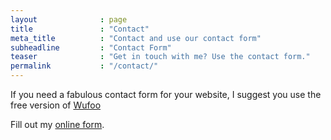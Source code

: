 ```yaml
---
layout              : page
title               : "Contact"
meta_title          : "Contact and use our contact form"
subheadline         : "Contact Form"
teaser              : "Get in touch with me? Use the contact form."
permalink           : "/contact/"
---
```

If you need a fabulous contact form for your website, I suggest you use the free version of [Wufoo](http://www.wufoo.com/)

<div id="wufoo-z17xipy00x3tvby"> Fill out my <a href="https://earquiz.wufoo.com/forms/z17xipy00x3tvby">online form</a>. </div> <script type="text/javascript"> var z17xipy00x3tvby; (function(d, t) { var s = d.createElement(t), options = { 'userName':'earquiz', 'formHash':'z17xipy00x3tvby', 'autoResize':true, 'height':'439', 'async':true, 'host':'wufoo.com', 'header':'show', 'ssl':true }; s.src = ('https:' == d.location.protocol ?'https://':'http://') + 'secure.wufoo.com/scripts/embed/form.js'; s.onload = s.onreadystatechange = function() { var rs = this.readyState; if (rs) if (rs != 'complete') if (rs != 'loaded') return; try { z17xipy00x3tvby = new WufooForm(); z17xipy00x3tvby.initialize(options); z17xipy00x3tvby.display(); } catch (e) { } }; var scr = d.getElementsByTagName(t)[0], par = scr.parentNode; par.insertBefore(s, scr); })(document, 'script'); </script>